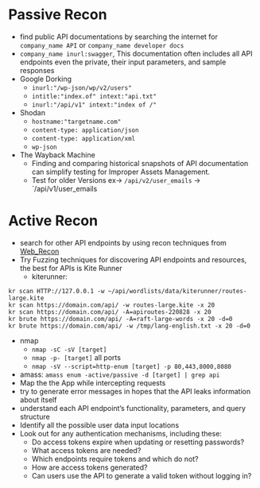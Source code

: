 # Passive Recon
- find public API documentations by searching the internet for `company_name API` or `company_name developer docs`
- `company_name inurl:swagger`, This documentation often includes all API endpoints even the private, their input parameters, and sample responses
- Google Dorking 
	- `inurl:"/wp-json/wp/v2/users"`
	- `intitle:"index.of" intext:"api.txt" `
	- `inurl:"/api/v1" intext:"index of /"`
- Shodan
	- `hostname:"targetname.com"`
	- `content-type: application/json`
	- `content-type: application/xml`
	- `wp-json`
- The Wayback Machine
	- Finding and comparing historical snapshots of API documentation can simplify testing for Improper Assets Management.
	- Test for older Versions ex-> `/api/v2/user_emails` -> `/api/v1/user_emails
# Active Recon
- search for other API endpoints by using recon techniques from [Web_Recon](../Web_AppSec/Web_Recon.md) 
- Try Fuzzing techniques for discovering API endpoints and resources, the best for APIs is Kite Runner
	- kiterunner:
```
kr scan HTTP://127.0.0.1 -w ~/api/wordlists/data/kiterunner/routes-large.kite
kr scan https://domain.com/api/ -w routes-large.kite -x 20
kr scan https://domain.com/api/ -A=apiroutes-220828 -x 20
kr brute https://domain.com/api/ -A=raft-large-words -x 20 -d=0
kr brute https://domain.com/api/ -w /tmp/lang-english.txt -x 20 -d=0
```
- nmap
	- `nmap -sC -sV [target]`
	- `nmap -p- [target]` all ports
	- `nmap -sV --script=http-enum [target] -p 80,443,8000,8080`
- amass: `amass enum -active/passive -d [target] | grep api`
- Map the the App while intercepting requests
- try to generate error messages in hopes that the API leaks information about itself
- understand each API endpoint’s functionality, parameters, and query structure
- Identify all the possible user data input locations
- Look out for any authentication mechanisms, including these:
	- Do access tokens expire when updating or resetting passwords?
	- What access tokens are needed?
	- Which endpoints require tokens and which do not?
	- How are access tokens generated?
	- Can users use the API to generate a valid token without logging in?
	
